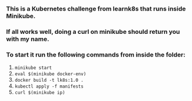 ### This is a Kubernetes challenge from learnk8s that runs inside Minikube.
### If all works well, doing a curl on minikube should return you with my name.

### To start it run the following commands from inside the folder:
1. `minikube start`
2. `eval $(minikube docker-env)`
3. `docker build -t lk8s:1.0 .`
4. `kubectl apply -f manifests`
5. `curl $(minikube ip)`
